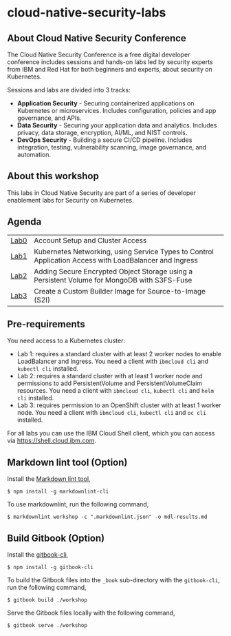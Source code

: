 # cloud-native-security-labs

## About Cloud Native Security Conference

The Cloud Native Security Conference is a free digital developer conference includes sessions and hands-on labs led by security experts from IBM and Red Hat for both beginners and experts, about security on Kubernetes.

Sessions and labs are divided into 3 tracks:
- **Application Security** - Securing containerized applications on Kubernetes or microservices. Includes configuration, policies and app governance, and APIs.
- **Data Security** - Securing your application data and analytics. Includes privacy, data storage, encryption, AI/ML, and NIST controls.
- **DevOps Security** - Building a secure CI/CD pipeline. Includes integration, testing, vulnerability scanning, image governance, and automation.

## About this workshop

This labs in Cloud Native Security are part of a series of developer enablement labs for Security on Kubernetes. 

## Agenda

|   |   |
| - | - |
| [Lab0](workshop/lab-00/README.md) | Account Setup and Cluster Access |
| [Lab1](workshop/lab-01/README.md) | Kubernetes Networking, using Service Types to Control Application Access with LoadBalancer and Ingress |
| [Lab2](workshop/lab-02/README.md) | Adding Secure Encrypted Object Storage using a Persistent Volume for MongoDB with S3FS-Fuse |
| [Lab3](workshop/lab-03/README.md) | Create a Custom Builder Image for Source-to-Image (S2I) |

## Pre-requirements

You need access to a Kubernetes cluster:
- Lab 1: requires a standard cluster with at least 2 worker nodes to enable LoadBalancer and Ingress. You need a client with `ibmcloud cli` and `kubectl cli` installed.
- Lab 2: requires a standard cluster with at least 1 worker node and permissions to add PersistentVolume and PersistentVolumeClaim resources. You need a client with `ibmcloud cli`, `kubectl cli` and `helm cli` installed.
- Lab 3: requires permission to an OpenShift cluster with at least 1 worker node. You need a client with `ibmcloud cli`, `kubectl cli` and `oc cli` installed.

For all labs you can use the IBM Cloud Shell client, which you can access via https://shell.cloud.ibm.com.

## Markdown lint tool (Option)

Install the [Markdown lint tool](https://github.com/markdownlint/markdownlint),
```
$ npm install -g markdownlint-cli
```

To use markdownlint, run the following command,
```
$ markdownlint workshop -c ".markdownlint.json" -o mdl-results.md
```

## Build Gitbook (Option)

Install the [gitbook-cli](https://github.com/GitbookIO/gitbook-cli),
```
$ npm install -g gitbook-cli
```

To build the Gitbook files into the `_book` sub-directory with the `gitbook-cli`, run the following command,
```
$ gitbook build ./workshop
```

Serve the Gitbook files locally with the following command,
```
$ gitbook serve ./workshop
```
